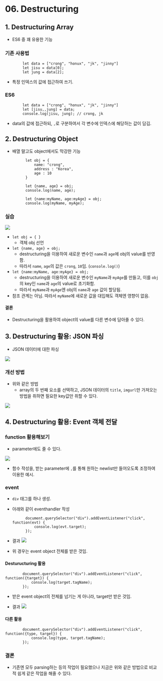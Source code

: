 # 06. Destructuring

## 1. Destructuring Array
* ES6 중 꽤 유용한 기능

### 기존 사용법

            let data = ["crong", "honux", "jk", "jinny"]
            let jisu = data[0];
            let jung = data[2];

* 특정 인덱스의 값에 접근하여 쓰기.

### ES6
            let data = ["crong", "honux", "jk", "jinny"]
            let [jisu,,jung] = data;
            console.log(jisu, jung); // crong, jk

* data의 값에 접근하되, `,`로 구분하여서 각 변수에 인덱스에 해당하는 값이 담김.

## 2. Destructuring Object
* 배열 말고도 object에서도 막강한 기능

            let obj = {
                name: "crong",
                address : "Korea",
                age : 10
            }

            let {name, age} = obj;
            console.log(name, age);

            let {name:myName, age:myAge} = obj;
            console.log(myName, myAge);
### 실습
![](./srcs/00/images/10.png)
* `let obj = { }`
    -  객체 obj 선언
* `let {name, age} = obj;`
    - destructuring을 이용하여 새로운 변수인 `name`과 `age`에 obj의 value를 반영함.
    - 따라서 `name`, `age`의 값은 `crong`, `10`임. (`console.log()`)
* `let {name:myName, age:myAge} = obj;`
    - destructuring을 이용하여 새로운 변수인 `myName`과 `myAge`를 만들고, 이를 `obj`의 key인 `name`과 `age`의 value로 초기화함.
    - 따라서 `myName`과 `myAge`엔 obj의 `name`과 `age` 값이 할당됨. 
* 참조 관계는 아님. 따라서 `myName`에 새로운 값을 대입해도 객체엔 영향이 없음.

#### 결론
* Destructuring을 활용하여 object의 value를 다른 변수에 담아줄 수 있다.
## 3. Destructuring 활용: JSON 파싱
* JSON 데이터에 대한 파싱

![](./srcs/00/images/11.png)
### 개선 방법
* 위와 같은 방법
    - array의 두 번째 요소를 선택하고, JSON 데이터의 `title`, `imgurl`만 가져오는 방법을 취하면 필요한 key값만 취할 수 있다.

![](./srcs/00/images/12.png)

## 4. Destructuring 활용: Event 객체 전달
### function 활용해보기
- parameter에도 줄 수 있다.

![](./srcs/00/images/13.png)

* 함수 작성을, 받는 parameter에 `,`를 통해 원하는 newlist만 들어오도록 조정하여 이용한 예시.

### event
* `div` 태그를 하나 생성.
* 아래와 같이 eventhandler 작성

            document.querySelector("div").addEventListener("click", function(evt) {
                console.log(evt.target);
            });

* 결과
![](./srcs/00/images/14.png)

* 위 경우는 event object 전체를 받은 것임.
#### Desturucturing 활용

            document.querySelector("div").addEventListener("click", function({target}) {
                console.log(target.tagName);
            });
* 받은 event object의 전체를 넘기는 게 아니라, target만 받은 것임.

* 결과
![](./srcs/00/images/15.png)

#### 다른 활용
            document.querySelector("div").addEventListener("click", function({type, target}) {
                console.log(type, target.tagName);
            });
### 결론
* 기존엔 모두 parsing하는 등의 작업이 필요했으나 지금은 위와 같은 방법으로 비교적 쉽게 같은 작업을 해줄 수 있다.